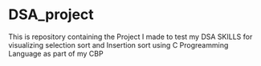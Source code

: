 # DSA_project
This is repository containing the Project I made to test my DSA SKILLS for visualizing selection sort and Insertion sort using C Progreamming Language as part of my CBP
